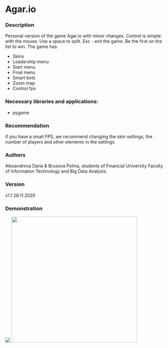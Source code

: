 <h1> Agar.io </h1>

<h3> Description </h3>

Personal version of the game Agar.io with minor changes. Control is simple: with the mouse. Use a space to split. Esc - exit the game. Be the first on the list to win.
The game has:
+ Skins
+ Leadership menu
+ Start menu
+ Final menu
+ Smart bots
+ Zoom map
+ Control fps

<h3>Necessary libraries and applications:</h3>

+ pygame

<h3> Recommendation </h3>

if you have a small FPS, we recommend changing the skin settings, the number of players and other elements in the settings

<h3> Authors </h3>

Alexandrova Daria & Brusova Polina, students of Financial University Faculty of Information Technology and Big Data Analysis

<h3> Version </h3>

v1.1 28.11.2020

<h3> Demonstration </h3>
<img src="https://vk.com/doc113340782_577326294?hash=91fc0e5366d02ffa41&dl=a89a463e884142c5db&wnd=1&module=im">
<img src="https://sun9-60.userapi.com/impf/wTeS40Djqmh2oLUwkQmRyt1rF8s75cs9w8KoRA/T3-VIF3ovVg.jpg?size=428x209&quality=96&proxy=1&sign=331452915a11116969e1d72c6f5a0886" width=400>

